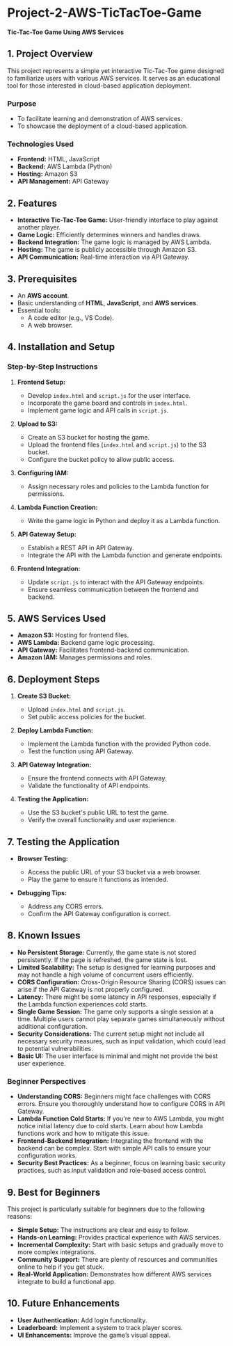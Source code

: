 # Project-2-AWS-TicTacToe-Game

**Tic-Tac-Toe Game Using AWS Services**

## 1. Project Overview

This project represents a simple yet interactive Tic-Tac-Toe game designed to familiarize users with various AWS services. It serves as an educational tool for those interested in cloud-based application deployment.

### Purpose
- To facilitate learning and demonstration of AWS services.
- To showcase the deployment of a cloud-based application.

### Technologies Used
- **Frontend:** HTML, JavaScript
- **Backend:** AWS Lambda (Python)
- **Hosting:** Amazon S3
- **API Management:** API Gateway

## 2. Features

- **Interactive Tic-Tac-Toe Game:** User-friendly interface to play against another player.
- **Game Logic:** Efficiently determines winners and handles draws.
- **Backend Integration:** The game logic is managed by AWS Lambda.
- **Hosting:** The game is publicly accessible through Amazon S3.
- **API Communication:** Real-time interaction via API Gateway.

## 3. Prerequisites

- An **AWS account**.
- Basic understanding of **HTML**, **JavaScript**, and **AWS services**.
- Essential tools:
  - A code editor (e.g., VS Code).
  - A web browser.

## 4. Installation and Setup

### Step-by-Step Instructions

1. **Frontend Setup:**
   - Develop `index.html` and `script.js` for the user interface.
   - Incorporate the game board and controls in `index.html`.
   - Implement game logic and API calls in `script.js`.

2. **Upload to S3:**
   - Create an S3 bucket for hosting the game.
   - Upload the frontend files (`index.html` and `script.js`) to the S3 bucket.
   - Configure the bucket policy to allow public access.

3. **Configuring IAM:**
   - Assign necessary roles and policies to the Lambda function for permissions.

4. **Lambda Function Creation:**
   - Write the game logic in Python and deploy it as a Lambda function.

5. **API Gateway Setup:**
   - Establish a REST API in API Gateway.
   - Integrate the API with the Lambda function and generate endpoints.

6. **Frontend Integration:**
   - Update `script.js` to interact with the API Gateway endpoints.
   - Ensure seamless communication between the frontend and backend.

## 5. AWS Services Used

- **Amazon S3:** Hosting for frontend files.
- **AWS Lambda:** Backend game logic processing.
- **API Gateway:** Facilitates frontend-backend communication.
- **Amazon IAM:** Manages permissions and roles.

## 6. Deployment Steps

1. **Create S3 Bucket:**
   - Upload `index.html` and `script.js`.
   - Set public access policies for the bucket.

2. **Deploy Lambda Function:**
   - Implement the Lambda function with the provided Python code.
   - Test the function using API Gateway.

3. **API Gateway Integration:**
   - Ensure the frontend connects with API Gateway.
   - Validate the functionality of API endpoints.

4. **Testing the Application:**
   - Use the S3 bucket's public URL to test the game.
   - Verify the overall functionality and user experience.

## 7. Testing the Application

- **Browser Testing:**
  - Access the public URL of your S3 bucket via a web browser.
  - Play the game to ensure it functions as intended.

- **Debugging Tips:**
  - Address any CORS errors.
  - Confirm the API Gateway configuration is correct.

## 8. Known Issues

- **No Persistent Storage:** Currently, the game state is not stored persistently. If the page is refreshed, the game state is lost.
- **Limited Scalability:** The setup is designed for learning purposes and may not handle a high volume of concurrent users efficiently.
- **CORS Configuration:** Cross-Origin Resource Sharing (CORS) issues can arise if the API Gateway is not properly configured.
- **Latency:** There might be some latency in API responses, especially if the Lambda function experiences cold starts.
- **Single Game Session:** The game only supports a single session at a time. Multiple users cannot play separate games simultaneously without additional configuration.
- **Security Considerations:** The current setup might not include all necessary security measures, such as input validation, which could lead to potential vulnerabilities.
- **Basic UI:** The user interface is minimal and might not provide the best user experience.

### Beginner Perspectives
- **Understanding CORS:** Beginners might face challenges with CORS errors. Ensure you thoroughly understand how to configure CORS in API Gateway.
- **Lambda Function Cold Starts:** If you're new to AWS Lambda, you might notice initial latency due to cold starts. Learn about how Lambda functions work and how to mitigate this issue.
- **Frontend-Backend Integration:** Integrating the frontend with the backend can be complex. Start with simple API calls to ensure your configuration works.
- **Security Best Practices:** As a beginner, focus on learning basic security practices, such as input validation and role-based access control.

## 9. Best for Beginners

This project is particularly suitable for beginners due to the following reasons:
- **Simple Setup:** The instructions are clear and easy to follow.
- **Hands-on Learning:** Provides practical experience with AWS services.
- **Incremental Complexity:** Start with basic setups and gradually move to more complex integrations.
- **Community Support:** There are plenty of resources and communities online to help if you get stuck.
- **Real-World Application:** Demonstrates how different AWS services integrate to build a functional app.

## 10. Future Enhancements

- **User Authentication:** Add login functionality.
- **Leaderboard:** Implement a system to track player scores.
- **UI Enhancements:** Improve the game’s visual appeal.

